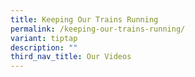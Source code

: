 ```yaml
---
title: Keeping Our Trains Running
permalink: /keeping-our-trains-running/
variant: tiptap
description: ""
third_nav_title: Our Videos
---
```

